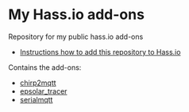 # My Hass.io add-ons
Repository for my public hass.io add-ons
 - [Instructions how to add this repository to Hass.io](
     https://www.home-assistant.io/hassio/installing_third_party_addons/)

Contains the add-ons:

* [chirp2mqtt](chirp2mqtt/README.md)
* [epsolar_tracer](epsolar_tracer/README.md)
* [serialmqtt](serialmqtt/README.md)
